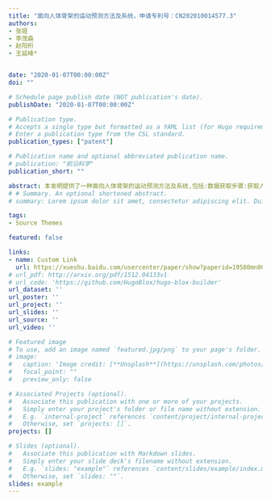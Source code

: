 ```yaml
---
title: "面向人体骨架的运动预测方法及系统，申请专利号：CN202010014577.3" 
authors:
- 张娅
- 李茂森
- 赵阳桁
- 王延峰* 


date: "2020-01-07T00:00:00Z"
doi: ""

# Schedule page publish date (NOT publication's date).
publishDate: "2020-01-07T00:00:00Z"

# Publication type.
# Accepts a single type but formatted as a YAML list (for Hugo requirements).
# Enter a publication type from the CSL standard.
publication_types: ["patent"]

# Publication name and optional abbreviated publication name.
# publication: "前沿科学"
publication_short: ""

abstract: 本发明提供了一种面向人体骨架的运动预测方法及系统,包括:数据获取步骤:获取人体骨架数据;人体多尺度图构建步骤:根据人体骨架数据构建多尺度人体,并基于多尺度人体构建以身体部位为点,以部位之间关系为边的人体多尺度图;人体运动特征提取步骤:将人体多尺度图引入由空间多尺度图卷积构成的深度模型中,提取多尺度人体的综合动作语义信息;动作分析与预测步骤:根据综合动作语义信息,实现动作预测.本发明利用自适应的,动态的图结构和DMGNN,可以提取动作的高层语义信息,利用高层语义信息实现了动作的预测.
# # Summary. An optional shortened abstract.
# summary: Lorem ipsum dolor sit amet, consectetur adipiscing elit. Duis posuere tellus ac convallis placerat. Proin tincidunt magna sed ex sollicitudin condimentum.

tags:
- Source Themes

featured: false

links:
- name: Custom Link
  url: https://xueshu.baidu.com/usercenter/paper/show?paperid=19580mn00e5n0490007d00x0ay784500&site=xueshu_se&hitarticle=1
# url_pdf: http://arxiv.org/pdf/1512.04133v1
# url_code: 'https://github.com/HugoBlox/hugo-blox-builder'
url_dataset: ''
url_poster: ''
url_project: ''
url_slides: ''
url_source: ''
url_video: ''

# Featured image
# To use, add an image named `featured.jpg/png` to your page's folder. 
# image:
#   caption: 'Image credit: [**Unsplash**](https://unsplash.com/photos/s9CC2SKySJM)'
#   focal_point: ""
#   preview_only: false

# Associated Projects (optional).
#   Associate this publication with one or more of your projects.
#   Simply enter your project's folder or file name without extension.
#   E.g. `internal-project` references `content/project/internal-project/index.md`.
#   Otherwise, set `projects: []`.
projects: []

# Slides (optional).
#   Associate this publication with Markdown slides.
#   Simply enter your slide deck's filename without extension.
#   E.g. `slides: "example"` references `content/slides/example/index.md`.
#   Otherwise, set `slides: ""`.
slides: example
---
```

